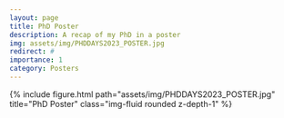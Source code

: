 ```yaml
---
layout: page
title: PhD Poster
description: A recap of my PhD in a poster
img: assets/img/PHDDAYS2023_POSTER.jpg
redirect: #
importance: 1
category: Posters
---
```


<div class="row">
    <div class="col-sm mt-3 mt-md-0">
        {% include figure.html path="assets/img/PHDDAYS2023_POSTER.jpg" title="PhD Poster" class="img-fluid rounded z-depth-1" %}
    </div>
</div>